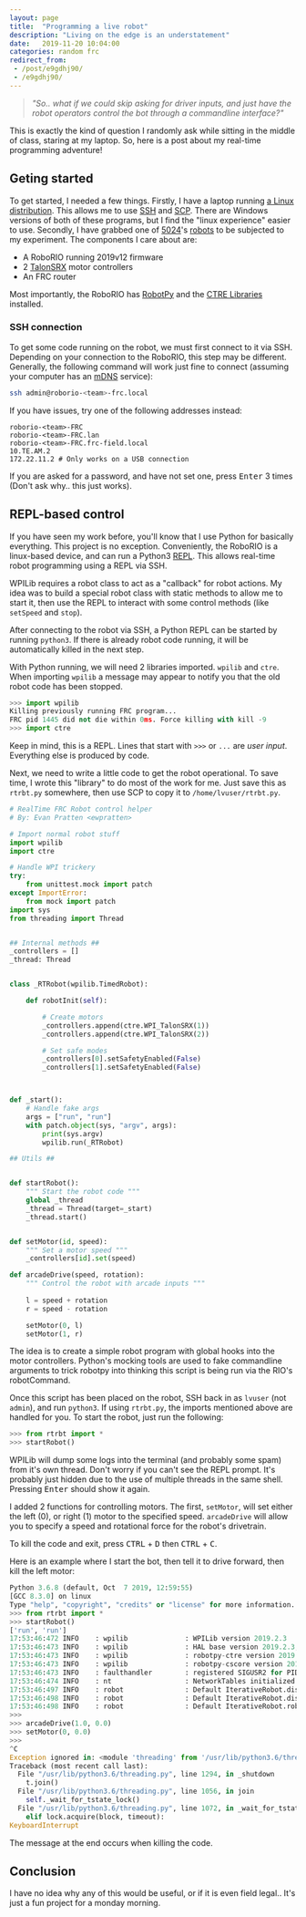 ```yaml
---
layout: page
title:  "Programming a live robot"
description: "Living on the edge is an understatement"
date:   2019-11-20 10:04:00
categories: random frc
redirect_from: 
 - /post/e9gdhj90/
 - /e9gdhj90/
---
```


> *"So.. what if we could skip asking for driver inputs, and just have the robot operators control the bot through a commandline interface?"* 

This is exactly the kind of question I randomly ask while sitting in the middle of class, staring at my laptop. So, here is a post about my real-time programming adventure!

## Geting started

To get started, I needed a few things. Firstly, I have a laptop running [a Linux distribution](/about/#my-gear). This allows me to use [SSH](https://en.wikipedia.org/wiki/Secure_Shell) and [SCP](https://en.wikipedia.org/wiki/Secure_copy). There are Windows versions of both of these programs, but I find the "linux experience" easier to use. Secondly, I have grabbed one of [5024](https://www.thebluealliance.com/team/5024)'s [robots](https://cs.5024.ca/webdocs/docs/robots) to be subjected to my experiment. The components I care about are: 

 - A RoboRIO running 2019v12 firmware
 - 2 [TalonSRX](https://www.ctr-electronics.com/talon-srx.html) motor controllers 
 - An FRC router

Most importantly, the RoboRIO has [RobotPy](https://robotpy.readthedocs.io/en/stable/install/robot.html#install-robotpy) and the [CTRE Libraries](https://robotpy.readthedocs.io/en/stable/install/ctre.html) installed.

### SSH connection

To get some code running on the robot, we must first connect to it via SSH. Depending on your connection to the RoboRIO, this step may be different. Generally, the following command will work just fine to connect (assuming your computer has an [mDNS](https://en.wikipedia.org/wiki/Multicast_DNS) service):

```sh
ssh admin@roborio-<team>-frc.local
```

If you have issues, try one of the following addresses instead:

```
roborio-<team>-FRC
roborio-<team>-FRC.lan
roborio-<team>-FRC.frc-field.local
10.TE.AM.2
172.22.11.2 # Only works on a USB connection
```

If you are asked for a password, and have not set one, press <kbd>Enter</kbd> 3 times (Don't ask why.. this just works).

## REPL-based control

If you have seen my work before, you'll know that I use Python for basically everything. This project is no exception. Conveniently, the RoboRIO is a linux-based device, and can run a Python3 [REPL](https://en.wikipedia.org/wiki/Read%E2%80%93eval%E2%80%93print_loop). This allows real-time robot programming using a REPL via SSH. 

WPILib requires a robot class to act as a "callback" for robot actions. My idea was to build a special robot class with static methods to allow me to start it, then use the REPL to interact with some control methods (like `setSpeed` and `stop`).

After connecting to the robot via SSH, a Python REPL can be started by running `python3`. If there is already robot code running, it will be automatically killed in the next step. 

With Python running, we will need 2 libraries imported. `wpilib` and `ctre`. When importing `wpilib` a message may appear to notify you that the old robot code has been stopped.

```python
>>> import wpilib
Killing previously running FRC program...
FRC pid 1445 did not die within 0ms. Force killing with kill -9
>>> import ctre
```
Keep in mind, this is a REPL. Lines that start with `>>>` or `...` are *user input*. Everything else is produced by code.

Next, we need to write a little code to get the robot operational. To save time, I wrote this "library" to do most of the work for me. Just save this as `rtrbt.py` somewhere, then use SCP to copy it to `/home/lvuser/rtrbt.py`.

```python
# RealTime FRC Robot control helper
# By: Evan Pratten <ewpratten>

# Import normal robot stuff
import wpilib
import ctre

# Handle WPI trickery
try:
    from unittest.mock import patch
except ImportError:
    from mock import patch
import sys
from threading import Thread


## Internal methods ##
_controllers = []
_thread: Thread


class _RTRobot(wpilib.TimedRobot):

    def robotInit(self):

        # Create motors
        _controllers.append(ctre.WPI_TalonSRX(1))
        _controllers.append(ctre.WPI_TalonSRX(2))

        # Set safe modes
        _controllers[0].setSafetyEnabled(False)
        _controllers[1].setSafetyEnabled(False)



def _start():
    # Handle fake args
    args = ["run", "run"]
    with patch.object(sys, "argv", args):
        print(sys.argv)
        wpilib.run(_RTRobot)

## Utils ##


def startRobot():
    """ Start the robot code """
    global _thread
    _thread = Thread(target=_start)
    _thread.start()


def setMotor(id, speed):
    """ Set a motor speed """
    _controllers[id].set(speed)

def arcadeDrive(speed, rotation):
    """ Control the robot with arcade inputs """
    
    l = speed + rotation
    r = speed - rotation

    setMotor(0, l)
    setMotor(1, r)
```

The idea is to create a simple robot program with global hooks into the motor controllers. Python's mocking tools are used to fake commandline arguments to trick robotpy into thinking this script is being run via the RIO's robotCommand.

Once this script has been placed on the robot, SSH back in as `lvuser` (not `admin`), and run `python3`. If using `rtrbt.py`, the imports mentioned above are handled for you. To start the robot, just run the following:

```python
>>> from rtrbt import *
>>> startRobot()
```

WPILib will dump some logs into the terminal (and probably some spam) from it's own thread. Don't worry if you can't see the REPL prompt. It's probably just hidden due to the use of multiple threads in the same shell. Pressing <kbd>Enter</kbd> should show it again.

I added 2 functions for controlling motors. The first, `setMotor`, will set either the left (0), or right (1) motor to the specified speed. `arcadeDrive` will allow you to specify a speed and rotational force for the robot's drivetrain.

To kill the code and exit, press <kbd>CTRL</kbd> + <kbd>D</kbd> then <kbd>CTRL</kbd> + <kbd>C</kbd>.

Here is an example where I start the bot, then tell it to drive forward, then kill the left motor:
```python
Python 3.6.8 (default, Oct  7 2019, 12:59:55) 
[GCC 8.3.0] on linux
Type "help", "copyright", "credits" or "license" for more information.
>>> from rtrbt import *
>>> startRobot()
['run', 'run']
17:53:46:472 INFO    : wpilib              : WPILib version 2019.2.3
17:53:46:473 INFO    : wpilib              : HAL base version 2019.2.3; 
17:53:46:473 INFO    : wpilib              : robotpy-ctre version 2019.3.2
17:53:46:473 INFO    : wpilib              : robotpy-cscore version 2019.1.0
17:53:46:473 INFO    : faulthandler        : registered SIGUSR2 for PID 5447
17:53:46:474 INFO    : nt                  : NetworkTables initialized in server mode
17:53:46:497 INFO    : robot               : Default IterativeRobot.disabledInit() method... Override me!
17:53:46:498 INFO    : robot               : Default IterativeRobot.disabledPeriodic() method... Override me!
17:53:46:498 INFO    : robot               : Default IterativeRobot.robotPeriodic() method... Override me!
>>> 
>>> arcadeDrive(1.0, 0.0)
>>> setMotor(0, 0.0)
>>> 
^C
Exception ignored in: <module 'threading' from '/usr/lib/python3.6/threading.py'>
Traceback (most recent call last):
  File "/usr/lib/python3.6/threading.py", line 1294, in _shutdown
    t.join()
  File "/usr/lib/python3.6/threading.py", line 1056, in join
    self._wait_for_tstate_lock()
  File "/usr/lib/python3.6/threading.py", line 1072, in _wait_for_tstate_lock
    elif lock.acquire(block, timeout):
KeyboardInterrupt
```

The message at the end occurs when killing the code.

## Conclusion

I have no idea why any of this would be useful, or if it is even field legal.. It's just a fun project for a monday morning. 